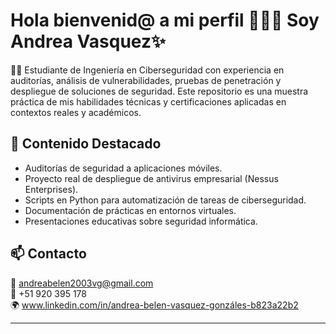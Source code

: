 # Hola bienvenid@ a mi perfil 👾👾👾 Soy Andrea Vasquez✨ 

👩‍💻 Estudiante de Ingeniería en Ciberseguridad con experiencia en auditorías, análisis de vulnerabilidades, pruebas de penetración y despliegue de soluciones de seguridad. Este repositorio es una muestra práctica de mis habilidades técnicas y certificaciones aplicadas en contextos reales y académicos.

## 🔐 Contenido Destacado

- Auditorías de seguridad a aplicaciones móviles.
- Proyecto real de despliegue de antivirus empresarial (Nessus Enterprises).
- Scripts en Python para automatización de tareas de ciberseguridad.
- Documentación de prácticas en entornos virtuales.
- Presentaciones educativas sobre seguridad informática.

## 📫 Contacto

📧 andreabelen2003vg@gmail.com  
📱 +51 920 395 178  
🌍 www.linkedin.com/in/andrea-belen-vasquez-gonzáles-b823a22b2

---
